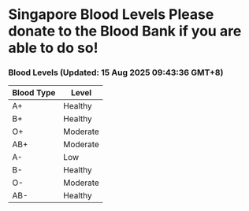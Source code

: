 Singapore Blood Levels
 Please donate to the Blood Bank if you are able to do so!
================================================================================================================================

### Blood Levels (Updated: 15 Aug 2025 09:43:36 GMT+8)
| Blood Type | Level     |
|------------|-----------|
| A+     | Healthy |
| B+     | Healthy |
| O+     | Moderate |
| AB+     | Moderate |
| A-     | Low |
| B-     | Healthy |
| O-     | Moderate |
| AB-     | Healthy |
